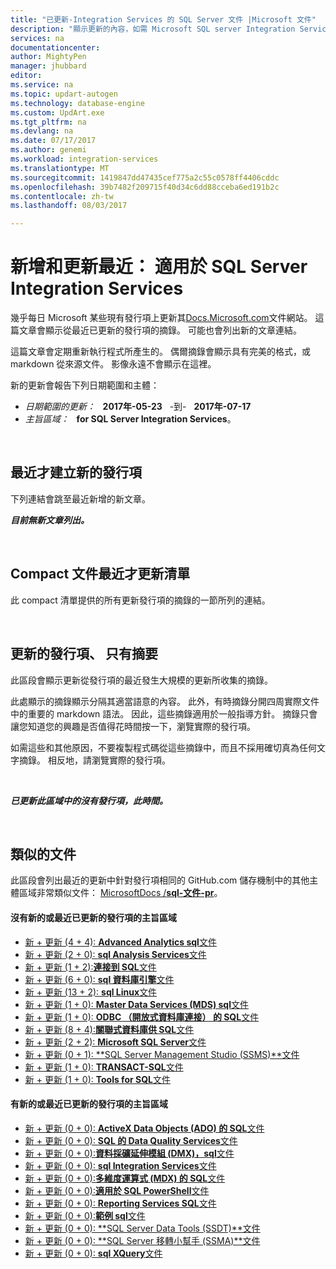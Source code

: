 ```yaml
---
title: "已更新-Integration Services 的 SQL Server 文件 |Microsoft 文件"
description: "顯示更新的內容，如需 Microsoft SQL server Integration Services 中最近變更過的文件的程式碼片段。"
services: na
documentationcenter: 
author: MightyPen
manager: jhubbard
editor: 
ms.service: na
ms.topic: updart-autogen
ms.technology: database-engine
ms.custom: UpdArt.exe
ms.tgt_pltfrm: na
ms.devlang: na
ms.date: 07/17/2017
ms.author: genemi
ms.workload: integration-services
ms.translationtype: MT
ms.sourcegitcommit: 1419847dd47435cef775a2c55c0578ff4406cddc
ms.openlocfilehash: 39b7482f209715f40d34c6dd88cceba6ed191b2c
ms.contentlocale: zh-tw
ms.lasthandoff: 08/03/2017

---
```

# <a name="new-and-recently-updated-integration-services-for-sql-server"></a>新增和更新最近： 適用於 SQL Server Integration Services



幾乎每日 Microsoft 某些現有發行項上更新其[Docs.Microsoft.com](http://docs.microsoft.com/)文件網站。 這篇文章會顯示從最近已更新的發行項的摘錄。 可能也會列出新的文章連結。

這篇文章會定期重新執行程式所產生的。 偶爾摘錄會顯示具有完美的格式，或 markdown 從來源文件。 影像永遠不會顯示在這裡。

新的更新會報告下列日期範圍和主體：



- *日期範圍的更新：* &nbsp; **2017年-05-23** &nbsp; -到- &nbsp; **2017年-07-17**
- *主旨區域：* &nbsp; **for SQL Server Integration Services**。




&nbsp;

## <a name="new-articles-created-recently"></a>最近才建立新的發行項

下列連結會跳至最近新增的新文章。


***目前無新文章列出。***




&nbsp;

<a name="compactupdatedlist"/>

## <a name="compact-list-of-articles-updated-recently"></a>Compact 文件最近才更新清單

此 compact 清單提供的所有更新發行項的摘錄的一節所列的連結。



&nbsp;

## <a name="updated-articles-with-excerpts"></a>更新的發行項、 只有摘要

此區段會顯示更新從發行項的最近發生大規模的更新所收集的摘錄。

此處顯示的摘錄顯示分隔其適當語意的內容。 此外，有時摘錄分開四周實際文件中的重要的 markdown 語法。 因此，這些摘錄適用於一般指導方針。 摘錄只會讓您知道您的興趣是否值得花時間按一下，瀏覽實際的發行項。

如需這些和其他原因，不要複製程式碼從這些摘錄中，而且不採用確切真為任何文字摘錄。 相反地，請瀏覽實際的發行項。



&nbsp;

***已更新此區域中的沒有發行項，此時間。***



<a name="similars2"/>

&nbsp;

## <a name="similar-articles"></a>類似的文件

此區段會列出最近的更新中針對發行項相同的 GitHub.com 儲存機制中的其他主體區域非常類似文件： [MicrosoftDocs /**sql-文件-pr**](https://github.com/microsoftdocs/sql-docs-pr/)。

<!--  20170717-1101  -->

#### <a name="subject-areas-which-do-have-new-or-recently-updated-articles"></a>沒有新的或最近已更新的發行項的主旨區域

- [新 + 更新 (4 + 4): **Advanced Analytics sql**文件](../advanced-analytics/new-updated-advanced-analytics.md)
- [新 + 更新 (2 + 0): **sql Analysis Services**文件](../analysis-services/new-updated-analysis-services.md)
- [新 + 更新 (1 + 2):**連接到 SQL**文件](../connect/new-updated-connect.md)
- [新 + 更新 (6 + 0): **sql 資料庫引擎**文件](../database-engine/new-updated-database-engine.md)
- [新 + 更新 (13 + 2): **sql Linux**文件](../linux/new-updated-linux.md)
- [新 + 更新 (1 + 0): **Master Data Services (MDS) sql**文件](../master-data-services/new-updated-master-data-services.md)
- [新 + 更新 (1 + 0): **ODBC （開放式資料庫連接） 的 SQL**文件](../odbc/new-updated-odbc.md)
- [新 + 更新 (8 + 4):**關聯式資料庫供 SQL**文件](../relational-databases/new-updated-relational-databases.md)
- [新 + 更新 (2 + 2): **Microsoft SQL Server**文件](../sql-server/new-updated-sql-server.md)
- [新 + 更新 (0 + 1): **SQL Server Management Studio (SSMS)**文件](../ssms/new-updated-ssms.md)
- [新 + 更新 (1 + 0): **TRANSACT-SQL**文件](../t-sql/new-updated-t-sql.md)
- [新 + 更新 (1 + 0): **Tools for SQL**文件](../tools/new-updated-tools.md)


#### <a name="subject-areas-which-have-no-new-or-recently-updated-articles"></a>有新的或最近已更新的發行項的主旨區域

- [新 + 更新 (0 + 0): **ActiveX Data Objects (ADO) 的 SQL**文件](../ado/new-updated-ado.md)
- [新 + 更新 (0 + 0): **SQL 的 Data Quality Services**文件](../data-quality-services/new-updated-data-quality-services.md)
- [新 + 更新 (0 + 0):**資料採礦延伸模組 (DMX)，sql**文件](../dmx/new-updated-dmx.md)
- [新 + 更新 (0 + 0): **sql Integration Services**文件](../integration-services/new-updated-integration-services.md)
- [新 + 更新 (0 + 0):**多維度運算式 (MDX) 的 SQL**文件](../mdx/new-updated-mdx.md)
- [新 + 更新 (0 + 0):**適用於 SQL PowerShell**文件](../powershell/new-updated-powershell.md)
- [新 + 更新 (0 + 0): **Reporting Services SQL**文件](../reporting-services/new-updated-reporting-services.md)
- [新 + 更新 (0 + 0):**範例 sql**文件](../sample/new-updated-sample.md)
- [新 + 更新 (0 + 0): **SQL Server Data Tools (SSDT)**文件](../ssdt/new-updated-ssdt.md)
- [新 + 更新 (0 + 0): **SQL Server 移轉小幫手 (SSMA)**文件](../ssma/new-updated-ssma.md)
- [新 + 更新 (0 + 0): **sql XQuery**文件](../xquery/new-updated-xquery.md)


&nbsp;


